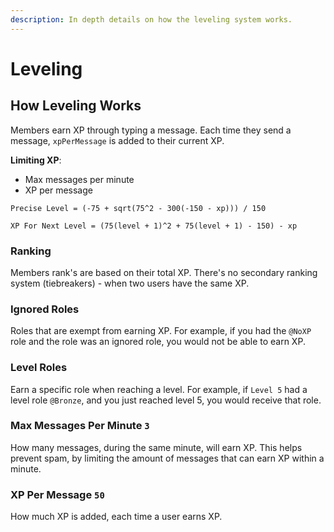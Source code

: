 ```yaml
---
description: In depth details on how the leveling system works.
---
```


# Leveling

## How Leveling Works

Members earn XP through typing a message. Each time they send a message, `xpPerMessage` is added to their current XP.

**Limiting XP**:

* Max messages per minute
* XP per message

`Precise Level = (-75 + sqrt(75^2 - 300(-150 - xp))) / 150`

`XP For Next Level = (75(level + 1)^2 + 75(level + 1) - 150) - xp`

### Ranking

Members rank's are based on their total XP. There's no secondary ranking system \(tiebreakers\) - when two users have the same XP.

### Ignored Roles

Roles that are exempt from earning XP. For example, if you had the `@NoXP` role and the role was an ignored role, you would not be able to earn XP.

### Level Roles

Earn a specific role when reaching a level. For example, if `Level 5` had a level role `@Bronze`, and you just reached level 5, you would receive that role.

### Max Messages Per Minute `3`

How many messages, during the same minute, will earn XP. This helps prevent spam, by limiting the amount of messages that can earn XP within a minute.

### XP Per Message `50`

How much XP is added, each time a user earns XP.

